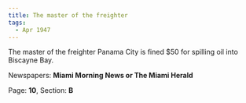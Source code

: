 ```yaml
---  
title: The master of the freighter  
tags:  
  - Apr 1947  
---  
```

  
The master of the freighter Panama City is fined $50 for spilling oil into Biscayne Bay.  
  
Newspapers: **Miami Morning News or The Miami Herald**  
  
Page: **10**, Section: **B** 
